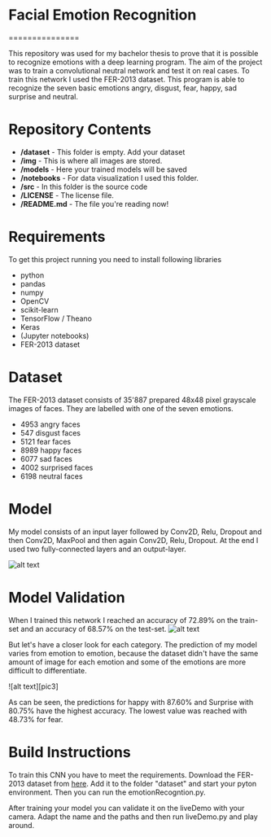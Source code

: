 # Facial Emotion Recognition
===============

This repository was used for my bachelor thesis to prove that it is possible to recognize emotions with a deep learning program. The aim of the project was to train a convolutional neutral network and test it on real cases. To train this network I used the FER-2013 dataset. This program is able to recognize the seven basic emotions angry, disgust, fear, happy, sad surprise and neutral.


Repository Contents
============
* **/dataset** - This folder is empty. Add your dataset
* **/img** - This is where all images are stored.
* **/models** - Here your trained models will be saved
* **/notebooks** - For data visualization I used this folder.
* **/src** - In this folder is the source code
* **/LICENSE** - The license file.
* **/README.md** - The file you're reading now!


Requirements
============
To get this project running you need to install following libraries
* python
* pandas
* numpy
* OpenCV
* scikit-learn
* TensorFlow / Theano
* Keras
* (Jupyter notebooks)
* FER-2013 dataset


Dataset
=======
The FER-2013 dataset consists of 35'887 prepared 48x48 pixel grayscale images of faces. They are labelled with one of the seven emotions.

* 4953 angry faces
* 547 disgust faces
* 5121 fear faces
* 8989 happy faces
* 6077 sad faces
* 4002 surprised faces
* 6198 neutral faces


Model
=====
My model consists of an input layer followed by Conv2D, Relu, Dropout and then Conv2D, MaxPool and then again Conv2D, Relu, Dropout. At the end I used two fully-connected layers and an output-layer.

![alt text][pic1]

[pic1]: https://github.com/Risnar/deep-learning/blob/master/img/CNN-Model.png "My CNN-Model"


Model Validation
================
When I trained this network I reached an accuracy of 72.89% on the train-set and an accuracy of 68.57% on the test-set.
![alt text][pic2]

[pic2]: https://github.com/Risnar/deep-learning/blob/master/img/graphs.png "Loss and Accuracy Diagram"


But let's have a closer look for each category. The prediction of my model varies from emotion to emotion, because the dataset didn't have the same amount of image for each emotion and some of the emotions are more difficult to differentiate.

![alt text][pic3]

[pic2]: https://github.com/Risnar/deep-learning/blob/master/img/confusionMatrix_val.png "Confusion Matrix"

As can be seen, the predictions for happy with 87.60% and Surprise with 80.75% have the highest accuracy. The lowest value was reached with 48.73% for fear.


Build Instructions
==================

To train this CNN you have to meet the requirements. Download the FER-2013 dataset from [here](https://www.kaggle.com/c/challenges-in-representation-learning-facial-expression-recognition-challenge/data "FER-2013 challenge"). Add it to the folder "dataset" and start your pyton environment. Then you can run the emotionRecogntion.py.

After training your model you can validate it on the liveDemo with your camera. Adapt the name and the paths and then run liveDemo.py and play around.
